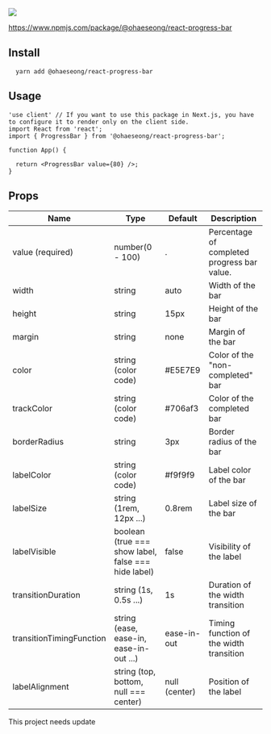 ![](https://images.velog.io/images/alskt0419/post/7517c720-e26c-4b7c-82f0-c16fb1652ea2/progress_preview.gif)

https://www.npmjs.com/package/@ohaeseong/react-progress-bar

## Install 
```
  yarn add @ohaeseong/react-progress-bar
```

## Usage

```
'use client' // If you want to use this package in Next.js, you have to configure it to render only on the client side.
import React from 'react';
import { ProgressBar } from '@ohaeseong/react-progress-bar';

function App() {

  return <ProgressBar value={80} />;
}

```

## Props
| Name | Type | Default | Description |
| ------ | --- | --- | ------- |
| value (required)|  number(0 - 100)    |.    |    Percentage of completed progress bar value.     |
| width | string |  auto  | 	Width of the bar |
| height | string |  15px  | Height of the bar |
| margin | string |  none  | Margin of the bar |
| color | string (color code) |  #E5E7E9  | 	Color of the "non-completed" bar |
| trackColor | string (color code) |  #706af3  | Color of the completed bar |
| borderRadius | string |  3px  | Border radius of the bar |
| labelColor |  string (color code) |  #f9f9f9  | Label color of the bar |
| labelSize | string (1rem, 12px ...) |  0.8rem  | Label size of the bar |
| labelVisible | boolean (true === show label, false === hide label) |  false  | Visibility of the label |
| transitionDuration | string (1s, 0.5s ...) |  1s  | Duration of the width transition |
| transitionTimingFunction |string (ease, ease-in, ease-in-out ...) |  ease-in-out  | Timing function of the width transition |
| labelAlignment | string (top, bottom, null === center) |  null (center)  | Position of the label |

This project needs update



